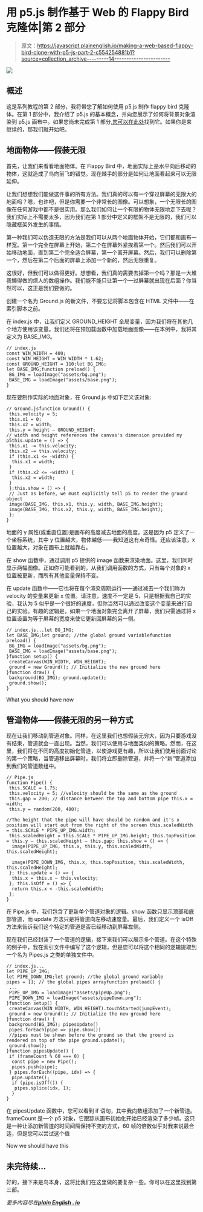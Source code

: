 # 用 p5.js 制作基于 Web 的 Flappy Bird 克隆体|第 2 部分

> 原文：<https://javascript.plainenglish.io/making-a-web-based-flappy-bird-clone-with-p5-js-part-2-c554254881b1?source=collection_archive---------14----------------------->

![](img/76f346c8e4d0ec32b885df850db8c5e6.png)

## 概述

这是系列教程的第 2 部分，我将带您了解如何使用 p5.js 制作 flappy bird 克隆体。在第 1 部分中，我介绍了 p5.js 的基本概念，并向您展示了如何将背景对象渲染到 p5.js 画布中。如果您尚未完成第 1 部分[,您可以在此处](/how-to-make-a-web-based-flappy-bird-clone-with-p5-js-part-1-2913fde25c8a)找到它。如果你是来继续的，那我们就开始吧。

## 地面物体——假装无限

首先，让我们来看看地面物体。在 Flappy Bird 中，地面实际上是水平向后移动的物体，这就造成了鸟向前飞的错觉。现在棘手的部分是如何让地面看起来可以无限延伸。

让我们想想我们能做这件事的所有方法。我们真的可以有一个穿过屏幕的无限大的地面吗？嗯，也许吧，但是你需要一个非常长的图像。可以想象，一个无限长的图像在任何游戏中都不是很实用。那么我们如何让一个有限的物体无限地走下去呢？我们实际上不需要太多，因为我们在第 1 部分中定义的框架不是无限的，我们可以隐藏框架外发生的事情。

第一种我们可以伪造无限的方法是我们可以从两个地面物体开始，它们都和画布一样宽。第一个完全在屏幕上开始，第二个在屏幕外紧挨着第一个。然后我们可以开始移动地面，直到第二个完全适合屏幕，第一个离开屏幕。然后，我们可以删除第一个，然后在第二个后面的屏幕上添加一个新的，然后无限重复。

这很好，但我们可以做得更好。想想看，我们真的需要去掉第一个吗？那是一大堆我懒得做的烦人的数组操作。我们能不能只让第一个一过屏幕就出现在后面？你当然可以，这正是我们要做的。

创建一个名为 Ground.js 的新文件，不要忘记将脚本包含在 HTML 文件中——在索引脚本之前。

在 index.js 中，让我们定义 GROUND_HEIGHT 全局变量，因为我们将在其他几个地方使用该变量。我们还将在预加载函数中加载地面图像——在本例中，我将其定义为 BASE_IMG。

```
// index.js
const WIN_WIDTH = 400;
const WIN_HEIGHT = WIN_WIDTH * 1.62;
const GROUND_HEIGHT = 110;let BG_IMG;
let BASE_IMG;function preload() {
 BG_IMG = loadImage("assets/bg.png");
 BASE_IMG = loadImage("assets/base.png");
}
```

现在要制作实际的地面对象，在 Ground.js 中如下定义该对象:

```
// Ground.jsfunction Ground() {
 this.velocity = 5;
 this.x1 = 0;
 this.x2 = width; 
 this.y = height — GROUND_HEIGHT;
// width and height references the canvas's dimension provided my p5this.update = () => {
 this.x1 -= this.velocity;
 this.x2 -= this.velocity;
 if (this.x1 <= -width) {
  this.x1 = width;
 }
 if (this.x2 <= -width) {
  this.x2 = width;
 }
 };this.show = () => {
 // Just as before, we must explicitly tell p5 to render the ground object 
 image(BASE_IMG, this.x1, this.y, width, BASE_IMG.height);
 image(BASE_IMG, this.x2, this.y, width, BASE_IMG.height);
 };
}
```

地面的 y 属性(或垂直位置)是画布的高度减去地面的高度。这是因为 p5 定义了一个坐标系统，其中 y 位置越大，物体越低——我知道这有点奇怪。还应该注意，x 位置越大，对象在画布上就越靠右。

在 show 函数中，通过调用 p5 提供的 image 函数来渲染地面。这里，我们同时显示两幅图像。正如你可能看到的，从我们调用函数的方式，只有每个对象的 x 位置被更新，而所有其他变量保持不变。

在 update 函数中——它也将在每个渲染周期运行——通过减去一个我们称为 velocity 的变量来更新 x 位置。请注意，速度不一定是 5，只是根据我自己的实验，我认为 5 似乎是一个很好的速度，但你当然可以通过改变这个变量来进行自己的实验。有趣的逻辑是，如果一个地面对象完全离开了屏幕，我们只需通过将 x 位置设置为等于屏幕的宽度来使它更新回屏幕的另一侧。

```
// index.js...let BG_IMG;
let BASE_IMG;let ground; //the global ground variablefunction preload() {
 BG_IMG = loadImage("assets/bg.png");
 BASE_IMG = loadImage("assets/base.png");
}function setup() {
 createCanvas(WIN_WIDTH, WIN_HEIGHT);
 ground = new Ground(); // Initialize the new ground here
}function draw() {
 background(BG_IMG); ground.update(); 
 ground.show();
}
```

What you should have now

## 管道物体——假装无限的另一种方式

现在让我们移动到管道对象。同样，在这里我们也想假装无穷大，因为只要游戏没有结束，管道就会一直出现。当然，我们可以使用与地面类似的策略。然而，在这里，我们将在不同的高度初始化管道，以使游戏更有趣，所以让我们使用前面讨论的第一个策略，当管道移出屏幕时，我们将立即删除管道，并将一个“新”管道添加到我们的管道数组中。

```
// Pipe.js
function Pipe() {
 this.SCALE = 1.75;
 this.velocity = 5; //velocity should be the same as the ground
 this.gap = 200; // distance between the top and bottom pipe this.x = width;
 this.y = random(200, 400); 

//The height that the pipe will have should be random and it's x position will start out from the right of the screen this.scaledWidth = this.SCALE * PIPE_UP_IMG.width;
 this.scaledHeight = this.SCALE * PIPE_UP_IMG.height; this.topPosition = this.y — this.scaledHeight — this.gap; this.show = () => {
  image(PIPE_UP_IMG, this.x, this.y, this.scaledWidth, this.scaledHeight);

  image(PIPE_DOWN_IMG, this.x, this.topPosition, this.scaledWidth, this.scaledHeight);
 }; this.update = () => {
  this.x = this.x — this.velocity;
 }; this.isOff = () => {
  return this.x < -this.scaledWidth;
 };
}
```

在 Pipe.js 中，我们包含了更新单个管道对象的逻辑。show 函数只显示顶部和底部管道，而 update 方法只是将管道向左移动速度量。最后，我们定义一个 isOff 方法来告诉我们这个特定的管道是否已经移动到屏幕左侧。

现在我们已经封装了一个管道的逻辑，接下来我们可以展示多个管道。在这个特殊的例子中，我在索引文件中编写了这个逻辑，但是您可以将这个相同的逻辑提取到一个名为 Pipes.js 之类的单独文件中。

```
// index.js...
let PIPE_UP_IMG;
let PIPE_DOWN_IMG;let ground; //the global ground variable
pipes = []; // the global pipes arrayfunction preload() {
 ...
 PIPE_UP_IMG = loadImage("assets/pipeUp.png");
 PIPE_DOWN_IMG = loadImage("assets/pipeDown.png");
}function setup() {
 createCanvas(WIN_WIDTH, WIN_HEIGHT).touchStarted(jumpEvent);
 ground = new Ground(); // Initialize the new ground here
}function draw() {
 background(BG_IMG); pipesUpdate() 
 pipes.forEach(pipe => pipe.show()) 
 //pipes must be shown before the ground so that the ground is rendered on top of the pipe ground.update(); 
 ground.show();
}function pipesUpdate() {
 if (frameCount % 60 === 0) {
  const pipe = new Pipe();
  pipes.push(pipe);
 } pipes.forEach((pipe, idx) => {
  pipe.update();
  if (pipe.isOff()) {
   pipes.splice(idx, 1);
  }
}
```

在 pipesUpdate 函数中，您可以看到 if 语句，其中我向数组添加了一个新管道。frameCount 是一个 p5 对象，它跟踪从画布初始化开始已经渲染了多少帧。这只是一种让添加新管道的时间间隔保持不变的方式，60 帧的倍数似乎对我来说最合适，但是您可以尝试这个值

Now we should have this

## 未完待续…

好的，接下来是鸟本身，这将比我们在这里做的要复杂一些。你可以在这里找到第三部。

*更多内容尽在*[***plain English . io***](http://plainenglish.io/)